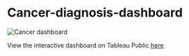 # Cancer-diagnosis-dashboard

![Cancer dashboard](https://github.com/sattiannusri/Cancer-diagnosis-dashboard/assets/63795809/59919474-a287-4bf6-8005-b29d2631a9bf)

View the interactive dashboard on Tableau Public [here](https://public.tableau.com/app/profile/satti.annapurna/viz/CancerDiagnosisDashboard/Dashboard5)

